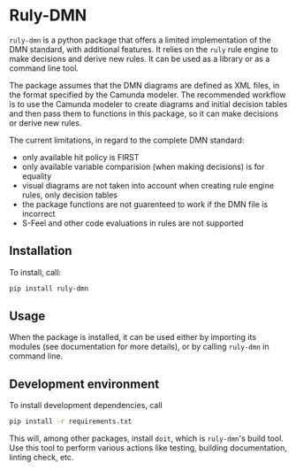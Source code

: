 # Ruly-DMN

`ruly-dmn` is a python package that offers a limited implementation of the DMN
standard, with additional features. It relies on the `ruly` rule engine to make
decisions and derive new rules. It can be used as a library or as a command
line tool.

The package assumes that the DMN diagrams are defined as XML files, in the
format specified by the Camunda modeler. The recommended workflow is to use the
Camunda modeler to create diagrams and initial decision tables and then pass
them to functions in this package, so it can make decisions or derive new
rules.

The current limitations, in regard to the complete DMN standard:

  * only available hit policy is FIRST
  * only available variable comparision (when making decisions) is for equality
  * visual diagrams are not taken into account when creating rule engine rules,
    only decision tables
  * the package functions are not guarenteed to work if the DMN file is
    incorrect
  * S-Feel and other code evaluations in rules are not supported


## Installation

To install, call:

```bash
pip install ruly-dmn
```

## Usage

When the package is installed, it can be used either by importing its modules
(see documentation for more details), or by calling `ruly-dmn` in command line.

## Development environment

To install development dependencies, call

```bash
pip install -r requirements.txt
```

This will, among other packages, install `doit`, which is `ruly-dmn`'s build
tool. Use this tool to perform various actions like testing, building
documentation, linting check, etc.
